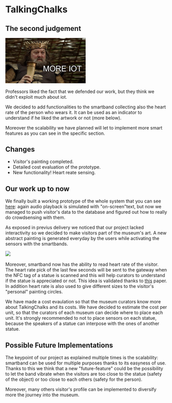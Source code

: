 # TalkingChalks

## The second judgement
<img src="pics/more_iot.jpg" width="250px">

Professors liked the fact that we defended our work, but they think we didn't exploit much about iot.

We decided to add functionalities to the smartband collecting also the heart rate of the person who wears it. It can be used as an indicator to understand if he liked the artwork or not (more below).

Moreover the scalability we have planned will let to implement more smart features as you can see in the specific section.

## Changes
* Visitor's painting completed.
* Detailed cost evaluation of the prototype. 
* New functionality! Heart reate sensing.

## Our work up to now
We finally built a working prototype of the whole system that you can see [here](https://google.it): again audio playback is simulated with "on-screen"text, but now we managed to push visitor's data to the database and figured out how to really do crowdsensing with them.

As exposed in previus delivery we noticed that our project lacked interactivity so we decided to make visitors part of the museum's art. A new abstract painting is generated everyday by the users while activating the sensors with the smartbands.

<img src="pics/circle.gif">

Moreover, smartband now has the ability to read heart rate of the visitor. The heart rate pick of the last few seconds will be sent to the gateway when the NFC tag of a statue is scanned and this will help curators to understand if the statue is appreciated or not. This idea is validated thanks to [this](https://mapping-museum-experience.com/wp-content/uploads/2019/04/Physiological-Correlates.pdf) paper. In addition heart rate is also used to give different sizes to the visitor's "personal" painting circles.

We have made a cost evaulation so that the museum curators know more about TalkingChalks and its costs. We have decided to estimate the cost per unit, so that the curators of each museum can decide where to place each unit. It's strongly recommended to not to place sensors on each statue, because the speakers of a statue can interpose with the ones of another statue.

## Possible Future Implementations
The keypoint of our project as explained multiple times is the scalability: smartband can be used for multiple purposes thanks to its easyness of use. Thanks to this we think that a new "future-feature" could be the possibility to let the band vibrate when the visitors are too close to the statue (safety of the object) or too close to each others (safety for the person). 

Moreover, many others visitor's profile can be implemented to diversify more the journey into the museum.
